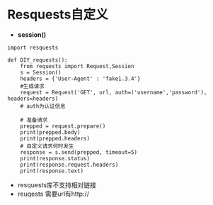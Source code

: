 # Resquests自定义

* **session()**
```
import resquests

def DIY_requests():
	from requests import Request,Session
	s = Session()
	headers = {'User-Agent' : 'fake1.3.4'}
	#生成请求
	request = Request('GET', url, auth=('username','password'), headers=headers)
	# auth为认证信息

	# 准备请求
	prepped = request.prepare()
	print(prepped.body)
	print(prepped.headers)
	# 自定义请求何时发生
	response = s.send(prepped, timeout=5)
	print(response.status)
	print(response.request.headers)
	print(response.text)
```

* resquests库不支持相对链接
* reuqests 需要url有http://